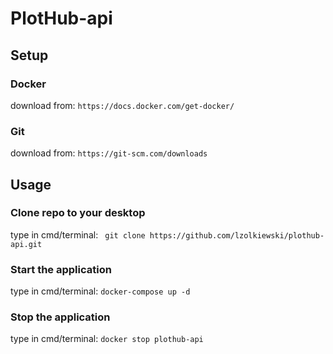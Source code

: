 # PlotHub-api

## Setup 
### Docker
download from: ````https://docs.docker.com/get-docker/````
### Git
download from: ````https://git-scm.com/downloads````
## Usage
### Clone repo to your desktop
type in cmd/terminal: ```` git clone https://github.com/lzolkiewski/plothub-api.git````
### Start the application
type in cmd/terminal: ```` docker-compose up -d ````
### Stop the application
type in cmd/terminal: ```` docker stop plothub-api ```` 